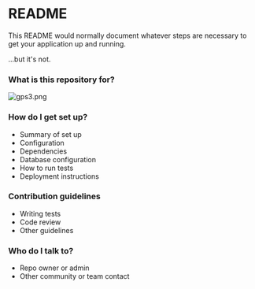 # README #

This README would normally document whatever steps are necessary to get your application up and running.

...but it's not.

### What is this repository for? ###
![gps3.png](https://bitbucket.org/repo/ER7jr8/images/1688229984-gps3.png)
### How do I get set up? ###

* Summary of set up
* Configuration
* Dependencies
* Database configuration
* How to run tests
* Deployment instructions

### Contribution guidelines ###

* Writing tests
* Code review
* Other guidelines

### Who do I talk to? ###

* Repo owner or admin
* Other community or team contact